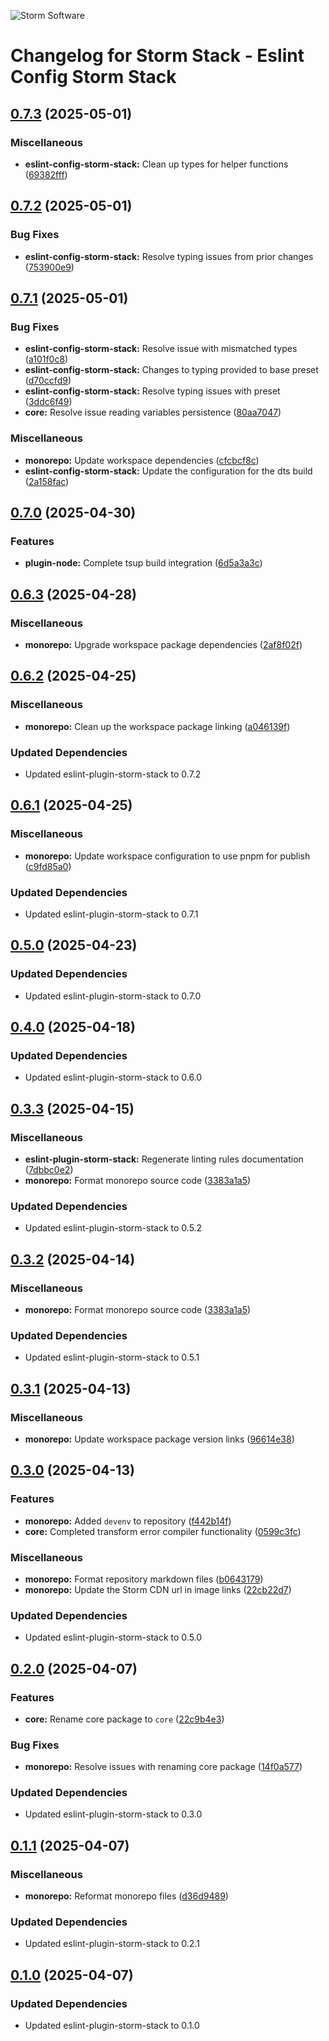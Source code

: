 ![Storm Software](https://public.storm-cdn.com/brand-banner.png)

# Changelog for Storm Stack - Eslint Config Storm Stack

## [0.7.3](https://github.com/storm-software/storm-stack/releases/tag/eslint-config-storm-stack%400.7.3) (2025-05-01)

### Miscellaneous

- **eslint-config-storm-stack:** Clean up types for helper functions
  ([69382fff](https://github.com/storm-software/storm-stack/commit/69382fff))

## [0.7.2](https://github.com/storm-software/storm-stack/releases/tag/eslint-config-storm-stack%400.7.2) (2025-05-01)

### Bug Fixes

- **eslint-config-storm-stack:** Resolve typing issues from prior changes
  ([753900e9](https://github.com/storm-software/storm-stack/commit/753900e9))

## [0.7.1](https://github.com/storm-software/storm-stack/releases/tag/eslint-config-storm-stack%400.7.1) (2025-05-01)

### Bug Fixes

- **eslint-config-storm-stack:** Resolve issue with mismatched types
  ([a101f0c8](https://github.com/storm-software/storm-stack/commit/a101f0c8))
- **eslint-config-storm-stack:** Changes to typing provided to base preset
  ([d70ccfd9](https://github.com/storm-software/storm-stack/commit/d70ccfd9))
- **eslint-config-storm-stack:** Resolve typing issues with preset
  ([3ddc6f49](https://github.com/storm-software/storm-stack/commit/3ddc6f49))
- **core:** Resolve issue reading variables persistence
  ([80aa7047](https://github.com/storm-software/storm-stack/commit/80aa7047))

### Miscellaneous

- **monorepo:** Update workspace dependencies
  ([cfcbcf8c](https://github.com/storm-software/storm-stack/commit/cfcbcf8c))
- **eslint-config-storm-stack:** Update the configuration for the dts build
  ([2a158fac](https://github.com/storm-software/storm-stack/commit/2a158fac))

## [0.7.0](https://github.com/storm-software/storm-stack/releases/tag/eslint-config-storm-stack%400.7.0) (2025-04-30)

### Features

- **plugin-node:** Complete tsup build integration
  ([6d5a3a3c](https://github.com/storm-software/storm-stack/commit/6d5a3a3c))

## [0.6.3](https://github.com/storm-software/storm-stack/releases/tag/eslint-config-storm-stack%400.6.3) (2025-04-28)

### Miscellaneous

- **monorepo:** Upgrade workspace package dependencies
  ([2af8f02f](https://github.com/storm-software/storm-stack/commit/2af8f02f))

## [0.6.2](https://github.com/storm-software/storm-stack/releases/tag/eslint-config-storm-stack%400.6.2) (2025-04-25)

### Miscellaneous

- **monorepo:** Clean up the workspace package linking
  ([a046139f](https://github.com/storm-software/storm-stack/commit/a046139f))

### Updated Dependencies

- Updated eslint-plugin-storm-stack to 0.7.2

## [0.6.1](https://github.com/storm-software/storm-stack/releases/tag/eslint-config-storm-stack%400.6.1) (2025-04-25)

### Miscellaneous

- **monorepo:** Update workspace configuration to use pnpm for publish
  ([c9fd85a0](https://github.com/storm-software/storm-stack/commit/c9fd85a0))

### Updated Dependencies

- Updated eslint-plugin-storm-stack to 0.7.1

## [0.5.0](https://github.com/storm-software/storm-stack/releases/tag/eslint-config-storm-stack%400.5.0) (2025-04-23)

### Updated Dependencies

- Updated eslint-plugin-storm-stack to 0.7.0

## [0.4.0](https://github.com/storm-software/storm-stack/releases/tag/eslint-config-storm-stack%400.4.0) (2025-04-18)

### Updated Dependencies

- Updated eslint-plugin-storm-stack to 0.6.0

## [0.3.3](https://github.com/storm-software/storm-stack/releases/tag/eslint-config-storm-stack%400.3.3) (2025-04-15)

### Miscellaneous

- **eslint-plugin-storm-stack:** Regenerate linting rules documentation
  ([7dbbc0e2](https://github.com/storm-software/storm-stack/commit/7dbbc0e2))
- **monorepo:** Format monorepo source code
  ([3383a1a5](https://github.com/storm-software/storm-stack/commit/3383a1a5))

### Updated Dependencies

- Updated eslint-plugin-storm-stack to 0.5.2

## [0.3.2](https://github.com/storm-software/storm-stack/releases/tag/eslint-config-storm-stack%400.3.2) (2025-04-14)

### Miscellaneous

- **monorepo:** Format monorepo source code
  ([3383a1a5](https://github.com/storm-software/storm-stack/commit/3383a1a5))

### Updated Dependencies

- Updated eslint-plugin-storm-stack to 0.5.1

## [0.3.1](https://github.com/storm-software/storm-stack/releases/tag/eslint-config-storm-stack%400.3.1) (2025-04-13)

### Miscellaneous

- **monorepo:** Update workspace package version links
  ([96614e38](https://github.com/storm-software/storm-stack/commit/96614e38))

## [0.3.0](https://github.com/storm-software/storm-stack/releases/tag/eslint-config-storm-stack%400.3.0) (2025-04-13)

### Features

- **monorepo:** Added `devenv` to repository
  ([f442b14f](https://github.com/storm-software/storm-stack/commit/f442b14f))
- **core:** Completed transform error compiler functionality
  ([0599c3fc](https://github.com/storm-software/storm-stack/commit/0599c3fc))

### Miscellaneous

- **monorepo:** Format repository markdown files
  ([b0643179](https://github.com/storm-software/storm-stack/commit/b0643179))
- **monorepo:** Update the Storm CDN url in image links
  ([22cb22d7](https://github.com/storm-software/storm-stack/commit/22cb22d7))

### Updated Dependencies

- Updated eslint-plugin-storm-stack to 0.5.0

## [0.2.0](https://github.com/storm-software/storm-stack/releases/tag/eslint-config-storm-stack%400.2.0) (2025-04-07)

### Features

- **core:** Rename core package to `core`
  ([22c9b4e3](https://github.com/storm-software/storm-stack/commit/22c9b4e3))

### Bug Fixes

- **monorepo:** Resolve issues with renaming core package
  ([14f0a577](https://github.com/storm-software/storm-stack/commit/14f0a577))

### Updated Dependencies

- Updated eslint-plugin-storm-stack to 0.3.0

## [0.1.1](https://github.com/storm-software/storm-stack/releases/tag/eslint-config-storm-stack%400.1.1) (2025-04-07)

### Miscellaneous

- **monorepo:** Reformat monorepo files
  ([d36d9489](https://github.com/storm-software/storm-stack/commit/d36d9489))

### Updated Dependencies

- Updated eslint-plugin-storm-stack to 0.2.1

## [0.1.0](https://github.com/storm-software/storm-stack/releases/tag/eslint-config-storm-stack%400.1.0) (2025-04-07)

### Updated Dependencies

- Updated eslint-plugin-storm-stack to 0.1.0
